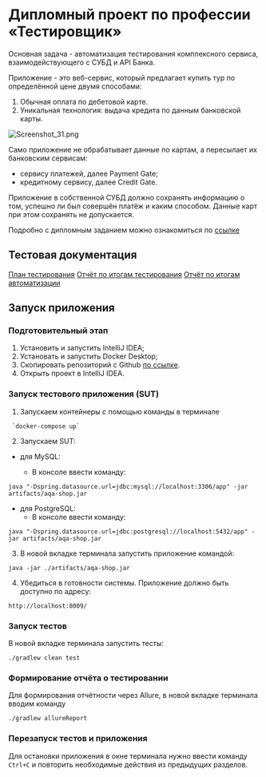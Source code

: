 # Дипломный проект по профессии «Тестировщик»

Основная задача - автоматизация тестирования комплексного сервиса, взаимодействующего с СУБД и API Банка.

Приложение - это веб-сервис, который предлагает купить тур по определённой цене двумя способами:
1. Обычная оплата по дебетовой карте.
2. Уникальная технология: выдача кредита по данным банковской карты.

![Screenshot_31.png](D:\яма\Screenshot_31.png)

Само приложение не обрабатывает данные по картам, а пересылает их банковским сервисам:

- сервису платежей, далее Payment Gate;
- кредитному сервису, далее Credit Gate.

Приложение в собственной СУБД должно сохранять информацию о том, успешно ли был совершён платёж и каким способом. Данные карт при этом сохранять не допускается.

Подробно с дипломным заданием можно ознакомиться по [ссылке](https://github.com/netology-code/qa-diploma)

## Тестовая документация
[План тестирования](https://github.com/Khorolskaia-V/QA_Diploma/blob/main/documents/Plan.md)
[Отчёт по итогам тестирования](https://github.com/Khorolskaia-V/QA_Diploma/blob/main/documents/Report.md)
[Отчёт по итогам автоматизации](https://github.com/Khorolskaia-V/QA_Diploma/blob/main/documents/Summary.md)

## Запуск приложения
### Подготовительный этап
1. Установить и запустить IntelliJ IDEA;
2. Установать и запустить Docker Desktop;
3. Скопировать репозиторий с Github [по ссылке](https://github.com/Khorolskaia-V/QA_Diploma).
4. Открыть проект в IntelliJ IDEA.

### Запуск тестового приложения (SUT)

1. Запускаем контейнеры с помощью команды в терминале
```
 `docker-compose up`
```

2. Запускаем SUT:

+ для MySQL:

    + В консоле ввести команду:
 ```
 java "-Dspring.datasource.url=jdbc:mysql://localhost:3306/app" -jar artifacts/aqa-shop.jar
   ```
+ для PostgreSQL:
    + В консоле ввести команду:

```
java "-Dspring.datasource.url=jdbc:postgresql://localhost:5432/app" -jar artifacts/aqa-shop.jar
```

3. В новой вкладке терминала запустить приложение командой:
```
java -jar ./artifacts/aqa-shop.jar
```

4. Убедиться в готовности системы. Приложение должно быть доступно по адресу:
```
http://localhost:8009/
```
### Запуск тестов
В новой вкладке терминала запустить тесты:
```
./gradlew clean test
```
### Формирование отчёта о тестировании
Для формирования отчётности через Allure, в новой вкладке терминала вводим команду
```
./gradlew allureReport
```
### Перезапуск тестов и приложения
Для остановки приложения в окне терминала нужно ввести команду `Ctrl+С` и повторить необходимые действия из предыдущих разделов.